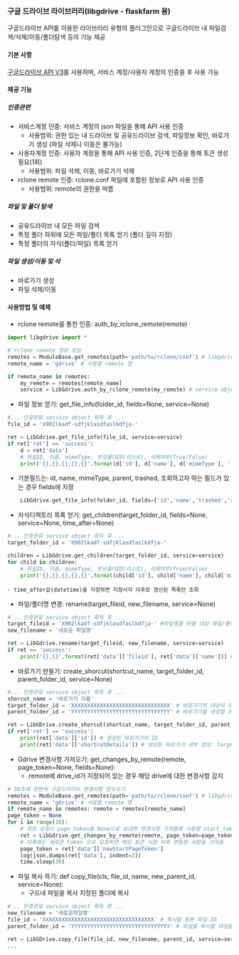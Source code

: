 ### 구글 드라이브 라이브러리(libgdrive - flaskfarm 용)
구글드라이브 API를 이용한 라이브러리 유형의 플러그인으로 구글드라이브 내 파일검색/삭제/이동/폴더탐색 등의 기능 제공

#### 기본 사항

[구글드라이브 API V3](https://developers.google.com/drive/api/v3/reference)를 사용하며, 서비스 계정/사용자 계정의 인증을 후 사용 가능

#### 제공 기능
##### 인증관련

  * 서비스계정 인증: 서비스 계정의 json 파일을 통해 API 사용 인증
    * 사용범위: 권한 있는 내 드라이브 및 공유드라이브 검색, 파일정보 확인, 바로가기 생성 (파일 삭제나 이동은 불가능)
  * 사용자계정 인증: 사용자 계정을 통해 API 사용 인증, 2단계 인증을 통해 토큰 생성 필요(1회)
    * 사용범위: 파일 삭제, 이동, 바로가기 삭제
  * rclone remote 인증: rclone.conf 파일에 포함된 정보로 API 사용 인증
    * 사용범위: remote의 권한을 따름 

##### 파일 및 폴더 탐색

  * 공유드라이브 내 모든 파일 검색
  * 특정 폴더 하위에 모든 파일/폴더 목록 얻기 (폴더 깊이 지정)
  * 특정 폴더의 자식(폴더/파일) 목록 얻기


##### 파일 생성/이동 및 삭
  * 바로가기 생성
  * 파일 삭제/이동

#### 사용방법 및 예제
- rclone remote를 통한 인증: auth_by_rclone_remote(remote)
```python
import libgdrive import *

# rclone remote 정보 로딩
remotes = ModuleBase.get_remotes(path='path/to/rclone/conf') # libgdrive에 설정한 경우 생략 가능
remote_name = 'gdrive' # 사용할 remote 명

if remote_name in remotes:
	my_remote = remotes[remote_name]
	service = LibGdrive.auth_by_rclone_remote(my_remote) # service objece를 얻어오면 GDrive API를 사용가능한 상태가된다. 
```

- 파일 정보 얻기: get_file_info(folder_id, fields=None, service=None) 
```python
#... 인증완료 service object 획득 후 ...
file_id = 'X902lkadf-sdfjklasdfaslkdfja-'

ret = LibGdrive.get_file_info(file_id, service=service)
if ret['ret'] == 'success':
    d = ret['data']
    # 파일ID, 이름, mimeType, 부모폴더ID(리스트), 삭제여부(True/False)
    print('{},{},{},{},{}'.format(d['id'], d['name'], d['mimeType'], ','.join(d['parents']), str(d['trashed']))
```
 - 기본필드는: id, name, mimeType, parent, trashed, 조회하고자 하는 필드가 있는 경우 fields에 지정 
```python
    LibGdrive.get_file_info(folder_id, fields=['id','name','trashed','size',...])
```

- 자식디렉토리 목록 얻기: get_children(target_folder_id, fields=None, service=None, time_after=None) 
```python
#... 인증완료 service object 획득 후 ...
target_folder_id = 'X902lkadf-sdfjklasdfaslkdfja-'

children = LibGdrive.get_children(target_folder_id, service=service)
for child in children:
    # 파일ID, 이름, mimeType, 부모폴더ID(리스트), 삭제여부(True/False)
    print('{},{},{},{},{}'.format(child['id'], child['name'], child['mimeType'], ','.join(child['parents']), str(child['trashed']))
```
    - time_after값(datetime)을 지정하면 지정시각 이후로 갱신된 목록만 조회

 - 파일/폴더명 변경: rename(target_fileid, new_filename, service=None) 
```python
#... 인증완료 service object 획득 후 ...
target_fileid = 'X902lkadf-sdfjklasdfaslkdfja-' #파일명을 바꿀 대상 파일/폴더ID
new_filename = '새로운 파일명'

ret = LibGdrive.rename(target_fileid, new_filename, service=service)
if ret == 'success':
    print('{},{}'.format(ret['data']['fileid'], ret['data']['name'])) # 성공시 ret['data'] 에 fileId와 변경된 파일명을 리턴

```
  - 바로가기 만들기: create_shorcut(shortcut_name, target_folder_id, parent_folder_id, service=None) 
```python
#... 인증완료 service object 획득 후 ...
shorcut_name = '바로가기 이름'
target_folder_id = 'XXXXXXXXXXXXXXXXXXXXXXXXXXXXXXX' # 바로가기의 대상이 되는 파일/폴더의 ID 
parent_folder_id = 'YYYYYYYYYYYYYYYYYYYYYYYYYYYYYYY' # 바로가기를 생성할 위치(부모폴더)의 ID

ret = LibGDrive.create_shorcut(shortcut_name, target_folder_id, parent_id, service=service)
if ret['ret'] == 'success':
    print(ret['data']['id']) # 생성된 바로가기의 ID
    print(ret['data']['shortcutDetails']) # 생성된 바로가기 새부 정보: targetId, targetMimeType
```
- Gdrive 변경사항 가져오기: get_changes_by_remote(remote, page_token=None, fields=None): 
    * remote에 drive_id가 지정되어 있는 경우 해당 drive에 대한 변경사항 감지


```python
# 30초에 한번씩 구글드라이브 변경사항 얻오오기 
remotes = ModuleBase.get_remotes(path='path/to/rclone/conf') # libgdrive에 설정한 경우 생략 가능
remote_name = 'gdrive' # 사용할 remote 명
if remote_name in remotes: remote = remotes[remote_name]
page_token = None
for i in range(10):
    # 최초 요청시 page_token을 None으로 보내면 변경사항 가져올때 사용할 start_token 값을 return
    ret = LibGdrive.get_changes_by_remote(remote, page_token=page_token)
    # 이후에는 새로운 token 으로 요청하면 해당 토큰 시점 이후 변동된 사항을 가져옴
    page_token = ret['data']['newStartPageToken']
    log(json.dumps(ret['data'], indent=2))
    time.sleep(30)
```

- 파일 복사 하기: def copy_file(cls, file_id, name, new_parent_id, service=None): 
    * 구드내 파일을 복사 지정된 폴더에 복사

```python
#... 인증완료 service object 획득 후 ...
new_filename = '새로운파일명'
file_id = 'XXXXXXXXXXXXXXXXXXXXXXXXXXXXXXXXXXX' # 복사할 원본 파일 ID
parent_folder_id = 'YYYYYYYYYYYYYYYYYYYYYYYYYYYYYYY' # 파일을 복사할 대상폴더의 ID

ret = LibGDrive.copy_file(file_id, new_filename, parent_id, service=service)
...
```

